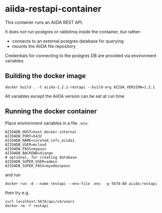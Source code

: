 # aiida-restapi-container

This container runs an AiiDA REST API.

It does *not* run postgres or rabbitmq inside the container, but rather:

 * connects to an external postgres database for querying
 * mounts the AiiDA file repository

Credentials for connecting to the postgres DB are provided via environment variables.

## Building the docker image
```
docker build . -t aiida-1.2.1-restapi --build-arg AIIDA_VERSION=1.2.1
```
All variables except the AiiDA version can be set at run time

## Running the docker container

Place environment variables in a file `.env`:
```
AIIDADB_HOST=host.docker.internal
AIIDADB_PORT=5432
AIIDADB_NAME=curated_cofs_aiida1
AIIDADB_USER=mcloud
AIIDADB_PASS=mypass
AIIDADB_BACKEND=django
# optional, for creating database
AIIDADB_SUPER_USER=admin
AIIDADB_SUPER_PASS=myadminpass
```

and run
```
docker run -d --name restapi --env-file .env  -p 5678:80 aiida-restapi
```
then try e.g.
```
curl localhost:5678/api/v4/users
docker rm -f restapi
```
